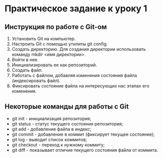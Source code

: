 # Практическое задание к уроку 1 #

## Инструкция по работе с Git-ом ##
1. Установить Git на компьютер.
2. Настроить Git с помощью утилиты git config.
3. Создать директорию. Для создания директории использовать команду mkdir <имя директории>.
4. Войти в нее.
5. Инициализировать ее как репозиторий.
6. Создать файл.
7. Работать с файлом, добавляя изменения состояния файла (индексировать файл).
8. Фиксировать состояние файла на интересующих нас этапах его изменения.
## Некоторые команды для работы с Git ##
* git init - инициализация репозитория;
* git status - статус текущего состояния репозитория;
* git add - добавление файла в индекс;
* git commit - добавление в коммит (фиксирует текущее состояние);
* git log - выводит список коммитов;
* git checkout - переход к нужному коммиту;
* git diff - показывает отличие текущего состояния файла от коммита.